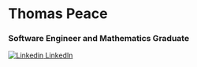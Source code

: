 # Thomas Peace

### Software Engineer and Mathematics Graduate

[![Linkedin](https://i.sstatic.net/gVE0j.png) LinkedIn](https://www.linkedin.com/in/thomas-peace-bb0361195/)
